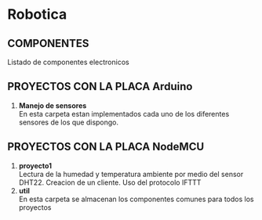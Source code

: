 # Robotica
## COMPONENTES
Listado de componentes electronicos

## PROYECTOS CON LA PLACA Arduino
1. **Manejo de sensores**  
En esta carpeta estan implementados cada uno de los diferentes sensores de los que dispongo.   


## PROYECTOS CON LA PLACA NodeMCU
1. **proyecto1**  
Lectura de la humedad y temperatura ambiente por medio del sensor DHT22.
Creacion de un cliente. Uso del protocolo IFTTT
2. **util**    
En esta carpeta se almacenan los componentes comunes para todos los proyectos

